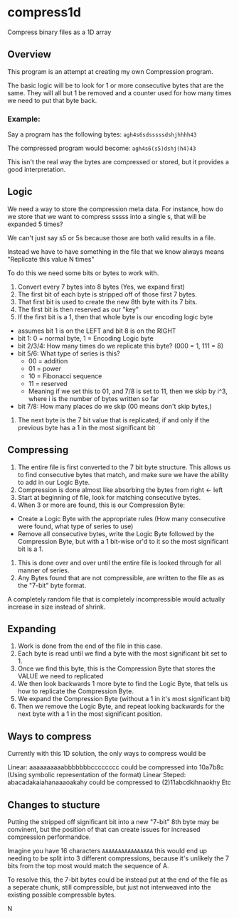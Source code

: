 # compress1d
Compress binary files as a 1D array

## Overview
This program is an attempt at creating my own Compression program.

The basic logic will be to look for 1 or more consecutive bytes that are the same.  They will all but 1 be removed and a counter used for how many times we need to put that byte back.

### Example: 
Say a program has the following bytes:  `agh4s6sdsssssdshjhhhh43`

The compressed program would become: `agh4s6(s5)dshj(h4)43`

This isn't the real way the bytes are compressed or stored, but it provides a good interpretation.

## Logic
We need a way to store the compression meta data.  For instance, how do we store that we want to compress sssss into a single s, that will be expanded 5 times?

We can't just say s5 or 5s because those are both valid results in a file.

Instead we have to have something in the file that we know always means "Replicate this value N times"

To do this we need some bits or bytes to work with.

1. Convert every 7 bytes into 8 bytes (Yes, we expand first)
1. The first bit of each byte is stripped off of those first 7 bytes.
1. That first bit is used to create the new 8th byte with its 7 bits.
1. The first bit is then reserved as our "key"
1. If the first bit is a 1, then that whole byte is our encoding logic byte
  - assumes bit 1 is on the LEFT and bit 8 is on the RIGHT
  - bit 1: 0 = normal byte, 1 = Encoding Logic byte
  - bit 2/3/4: How many times do we replicate this byte? (000 = 1, 111 = 8)
  - bit 5/6: What type of series is this? 
    - 00 = addition
    - 01 = power
    - 10 = Fibonacci sequence
    - 11 = reserved
    - Meaning if we set this to 01, and 7/8 is set to 11, then we skip by i^3, where i is the number of bytes written so far
  - bit 7/8: How many places do we skip (00 means don't skip bytes,)
1. The next byte is the 7 bit value that is replicated, if and only if the previous byte has a 1 in the most significant bit

## Compressing

1. The entire file is first converted to the 7 bit byte structure.  This allows us to find consecutive bytes that match, and make sure we have the ability to add in our Logic Byte.
1. Compression is done almost like absorbing the bytes from right <- left
1. Start at beginning of file, look for matching consecutive bytes.
1. When 3 or more are found, this is our Compression Byte:
  - Create a Logic Byte with the appropriate rules (How many consecutive were found, what type of series to use) 
  - Remove all consecutive bytes, write the Logic Byte followed by the Compression Byte, but with a 1 bit-wise or'd to it so the most significant bit is a 1.
1. This is done over and over until the entire file is looked through for all manner of series.
1. Any Bytes found that are not compressible, are written to the file as as the "7-bit" byte format.

A completely random file that is completely incompressible would actually increase in size instead of shrink.

## Expanding

1. Work is done from the end of the file in this case.
1. Each byte is read until we find a byte with the most significant bit set to 1.
1. Once we find this byte, this is the Compression Byte that stores the VALUE we need to replicated
1. We then look backwards 1 more byte to find the Logic Byte, that tells us how to replicate the Compression Byte.
1. We expand the Compression Byte (without a 1 in it's most significant bit)
1. Then we remove the Logic Byte, and repeat looking backwards for the next byte with a 1 in the most significant position.


## Ways to compress

Currently with this 1D solution, the only ways to compress would be

Linear: aaaaaaaaaabbbbbbbcccccccc could be compressed into 10a7b8c (Using symbolic representation of the format)
Linear Steped: abacadakaiahanaaaoakahy could be compressed to (2)11abcdkihnaokhy
Etc

## Changes to stucture

Putting the stripped off significant bit into a new "7-bit" 8th byte may be convinent, but the position of that can create issues for increased compression performandce.

Imagine you have 16 characters `AAAAAAAAAAAAAAAA` this would end up needing to be split into 3 different compressions, because it's unlikely the 7 bits from the top most would match the sequence of A.

To resolve this, the 7-bit bytes could be instead put at the end of the file as a seperate chunk, still compressible, but just not interweaved into the existing possible compressble bytes.

N